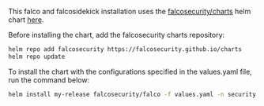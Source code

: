 This falco and falcosidekick installation uses the [falcosecurity/charts](https://github.com/falcosecurity/charts) helm chart [here](https://github.com/falcosecurity/charts/tree/master/falco).

Before installing the chart, add the falcosecurity charts repository:

```bash
helm repo add falcosecurity https://falcosecurity.github.io/charts
helm repo update
```

To install the chart with the configurations specified in the values.yaml file, run the command below:

```bash
helm install my-release falcosecurity/falco -f values.yaml -n security
```
